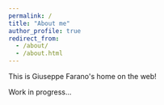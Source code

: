 ```yaml
---
permalink: /
title: "About me"
author_profile: true
redirect_from: 
  - /about/
  - /about.html
---
```


This is Giuseppe Farano's home on the web!

Work in progress...
